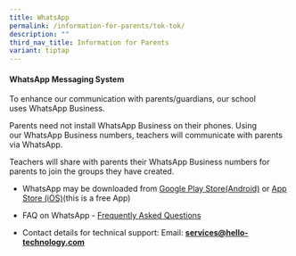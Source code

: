 ```yaml
---
title: WhatsApp
permalink: /information-for-parents/tok-tok/
description: ""
third_nav_title: Information for Parents
variant: tiptap
---
```

<h4><strong>WhatsApp Messaging System</strong></h4>
<p>To enhance our communication with parents/guardians, our school uses&nbsp;WhatsApp&nbsp;Business.</p>
<p>Parents need not install&nbsp;WhatsApp&nbsp;Business on their phones.
Using our&nbsp;WhatsApp&nbsp;Business numbers, teachers will communicate
with parents via&nbsp;WhatsApp.</p>
<p>Teachers will share with parents their&nbsp;WhatsApp&nbsp;Business numbers
for parents to join the groups they have created.&nbsp;</p>
<p></p>
<ul data-tight="true" class="tight">
<li>
<p>WhatsApp&nbsp;may be downloaded from <a href="https://play.google.com/store/apps/details?id=com.whatsapp&amp;hl=en_SG" rel="noopener nofollow" target="_blank">Google Play Store(Android)</a> or
<a href="https://apps.apple.com/sg/app/whatsapp-messenger/id310633997" rel="noopener nofollow" target="_blank">App Store (iOS)</a>(this is a free App)</p>
</li>
<li>
<p>FAQ on WhatsApp -&nbsp;<a href="https://www.tok-tok.me/faq.FAQ.html?pageId=FAQ" rel="noopener" target="_blank">Frequently Asked Questions</a>
</p>
</li>
<li>
<p>Contact details for technical support: Email:&nbsp;<strong><a href="mailto:services@hello-technology.com" rel="noopener noreferrer nofollow" target="">services@hello-technology.com</a></strong>
</p>
</li>
</ul>
<p></p>
<p></p>
<p></p>